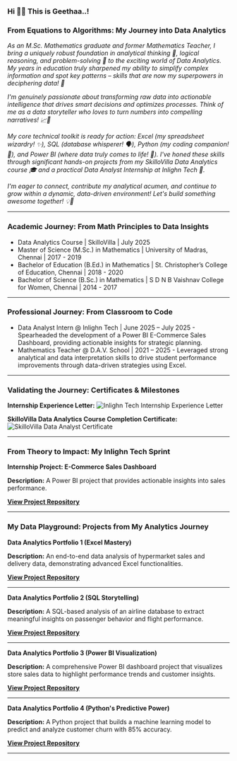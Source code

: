 ### Hi 🙋‍♀️ This is Geethaa..!

### **From Equations to Algorithms: My Journey into Data Analytics**

*As an M.Sc. Mathematics graduate and former Mathematics Teacher, I bring a uniquely robust foundation in analytical thinking 🧠, logical reasoning, and problem-solving 🧩 to the exciting world of Data Analytics. My years in education truly sharpened my ability to simplify complex information and spot key patterns – skills that are now my superpowers in deciphering data! 🚀*

*I'm genuinely passionate about transforming raw data into actionable intelligence that drives smart decisions and optimizes processes. Think of me as a data storyteller who loves to turn numbers into compelling narratives! 📈📖*

*My core technical toolkit is ready for action: Excel (my spreadsheet wizardry! ✨), SQL (database whisperer! 🗣️), Python (my coding companion! 🐍), and Power BI (where data truly comes to life! 🌈). I've honed these skills through significant hands-on projects from my SkilloVilla Data Analytics course 🎓 and a practical Data Analyst Internship at Inlighn Tech 🏢.*

*I'm eager to connect, contribute my analytical acumen, and continue to grow within a dynamic, data-driven environment! Let's build something awesome together! 💡🤝*

---

### **Academic Journey: From Math Principles to Data Insights**
- Data Analytics Course | SkilloVilla | July 2025
- Master of Science (M.Sc.) in Mathematics | University of Madras, Chennai  | 2017 - 2019
- Bachelor of Education (B.Ed.) in Mathematics | St. Christopher’s College of Education, Chennai  | 2018 - 2020
- Bachelor of Science (B.Sc.) in Mathematics | S D N B Vaishnav College for Women, Chennai  | 2014 - 2017

---

### **Professional Journey: From Classroom to Code**
- Data Analyst Intern @ Inlighn Tech | June 2025 – July 2025 
      - Spearheaded the development of a Power BI E-Commerce Sales Dashboard, providing actionable insights for strategic planning. 
- Mathematics Teacher @ D.A.V. School | 2021 – 2025 
      - Leveraged strong analytical and data interpretation skills to drive student performance improvements through data-driven strategies using Excel.

---

### **Validating the Journey: Certificates & Milestones**
**Internship Experience Letter:**
    ![Inlighn Tech Internship Experience Letter](Inlighn_Tech_Internship_page-0001.jpg "Internship Letter from Inlighn Tech")

**SkilloVilla Data Analytics Course Completion Certificate:**
    ![SkilloVilla Data Analyst Certificate](Certified_Data_Analyst-SkilloVilla_page-0001.jpg "Certified Data Analyst - SkilloVilla")

---
### **From Theory to Impact: My Inlighn Tech Sprint**

**Internship Project: E-Commerce Sales Dashboard**

**Description:** A Power BI project that provides actionable insights into sales performance.

[**View Project Repository**](https://github.com/Geethaa-Subramanian/Internship_Project)


  ---

### **My Data Playground: Projects from My Analytics Journey** 

**Data Analytics Portfolio 1 (Excel Mastery)**

**Description:** An end-to-end data analysis of hypermarket sales and delivery data, demonstrating advanced Excel functionalities.

[**View Project Repository**](https://github.com/Geethaa-Subramanian/Data_portfolio_project_1)

---

**Data Analytics Portfolio 2 (SQL Storytelling)**

**Description:** A SQL-based analysis of an airline database to extract meaningful insights on passenger behavior and flight performance.

[**View Project Repository**](https://github.com/Geethaa-Subramanian/Data_portfolio_project_2)

---

**Data Analytics Portfolio 3 (Power BI Visualization)**

**Description:** A comprehensive Power BI dashboard project that visualizes store sales data to highlight performance trends and customer insights.

[**View Project Repository**](https://github.com/Geethaa-Subramanian/Data_portfolio_project_3)

---

**Data Analytics Portfolio 4 (Python's Predictive Power)**

**Description:** A Python project that builds a machine learning model to predict and analyze customer churn with 85% accuracy.

[**View Project Repository**](https://github.com/Geethaa-Subramanian/Data_portfolio_project_4)

---
